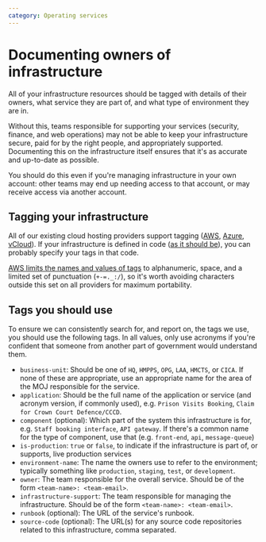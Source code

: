```yaml
---
category: Operating services
---
```

# Documenting owners of infrastructure

All of your infrastructure resources should be tagged with details of their owners, what service they are part of, and what type of environment they are in.

Without this, teams responsible for supporting your services (security, finance, and web operations) may not be able to keep your infrastructure secure, paid for by the right people, and appropriately supported. Documenting this on the infrastructure itself ensures that it's as accurate and up-to-date as possible.

You should do this even if you're managing infrastructure in your own account: other teams may end up needing access to that account, or may receive access via another account.

## Tagging your infrastructure

All of our existing cloud hosting providers support tagging ([AWS](https://docs.aws.amazon.com/AWSEC2/latest/UserGuide/Using_Tags.html), [Azure](https://docs.microsoft.com/en-us/azure/azure-resource-manager/resource-group-using-tags), [vCloud](https://blogs.vmware.com/vsphere/2012/03/creating-custom-metadata-using-the-vcloud-api.html)). If your infrastructure is defined in code ([as it should be](https://www.gov.uk/service-manual/technology/manage-your-software-configuration#use-infrastructure-as-code)), you can probably specify your tags in that code.

[AWS limits the names and values of tags](https://docs.aws.amazon.com/awsaccountbilling/latest/aboutv2/allocation-tag-restrictions.html) to alphanumeric, space, and a limited set of punctuation (`+-=._:/`), so it's worth avoiding characters outside this set on all providers for maximum portability.

## Tags you should use

To ensure we can consistently search for, and report on, the tags we use, you should use the following tags. In all values, only use acronyms if you're confident that someone from another part of government would understand them.

- `business-unit`: Should be one of `HQ`, `HMPPS`, `OPG`, `LAA`, `HMCTS`, or `CICA`. If none of these are appropriate, use an appropriate name for the area of the MOJ responsible for the service.
- `application`: Should be the full name of the application or service (and acronym version, if commonly used), e.g. `Prison Visits Booking`, `Claim for Crown Court Defence/CCCD`.
- `component` (optional): Which part of the system this infrastructure is for, e.g. `Staff booking interface`, `API gateway`. If there's a common name for the type of component, use that (e.g. `front-end`, `api`, `message-queue`)
- `is-production`: `true` or `false`, to indicate if the infrastructure is part of, or supports, live production services
- `environment-name`: The name the owners use to refer to the environment; typically something like `production`, `staging`, `test`, or `development`.
- `owner`: The team responsible for the overall service. Should be of the form `<team-name>: <team-email>`.
- `infrastructure-support`: The team responsible for managing the infrastructure. Should be of the form `<team-name>: <team-email>`.
- `runbook` (optional): The URL of the service's runbook.
- `source-code` (optional): The URL(s) for any source code repositories related to this infrastructure, comma separated.
